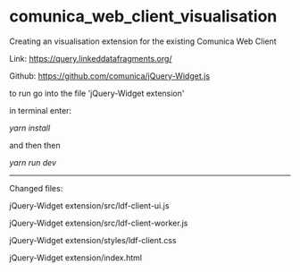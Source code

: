 # comunica_web_client_visualisation

Creating an visualisation extension for the existing Comunica Web Client

Link: https://query.linkeddatafragments.org/ 

Github: https://github.com/comunica/jQuery-Widget.js

to run go into the file 'jQuery-Widget extension'

in terminal enter:

*yarn install*

and then then 

*yarn run dev*



- - - - - - - - - - - - - - - - - - - - - - -

Changed files:

jQuery-Widget extension/src/ldf-client-ui.js 

jQuery-Widget extension/src/ldf-client-worker.js

jQuery-Widget extension/styles/ldf-client.css

jQuery-Widget extension/index.html
